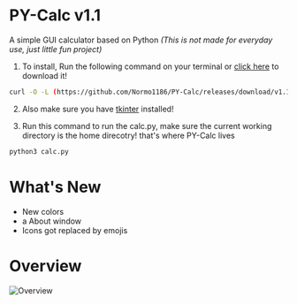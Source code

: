 # PY-Calc v1.1

A simple GUI calculator based on Python
*(This is not made for everyday use, just little fun project)*

1. To install, Run the following command on your terminal or [click here](https://github.com/Normo1186/PY-Calc/releases/download/v1.1/calc.py) to download it!
``` bash
curl -O -L (https://github.com/Normo1186/PY-Calc/releases/download/v1.1/calc.py)
```

2. Also make sure you have [tkinter](https://docs.python.org/3/library/tkinter.html) installed!

3. Run this command to run the calc.py, make sure the current working directory is the home direcotry! that's where PY-Calc lives
```bash
python3 calc.py
```

# What's New

- New colors
- a About window
- Icons got replaced by emojis

# Overview

![Overview](https://github.com/Normo1186/PY-Calc/blob/main/overview.png?raw=true)
